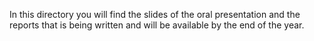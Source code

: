 In this directory you will find the slides of the oral presentation and the reports that is being written and will be available by the end of the year.
